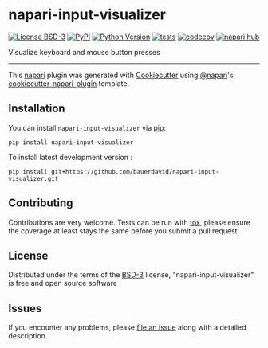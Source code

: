 # napari-input-visualizer

[![License BSD-3](https://img.shields.io/pypi/l/napari-input-visualizer.svg?color=green)](https://github.com/bauerdavid/napari-input-visualizer/raw/main/LICENSE)
[![PyPI](https://img.shields.io/pypi/v/napari-input-visualizer.svg?color=green)](https://pypi.org/project/napari-input-visualizer)
[![Python Version](https://img.shields.io/pypi/pyversions/napari-input-visualizer.svg?color=green)](https://python.org)
[![tests](https://github.com/bauerdavid/napari-input-visualizer/workflows/tests/badge.svg)](https://github.com/bauerdavid/napari-input-visualizer/actions)
[![codecov](https://codecov.io/gh/bauerdavid/napari-input-visualizer/branch/main/graph/badge.svg)](https://codecov.io/gh/bauerdavid/napari-input-visualizer)
[![napari hub](https://img.shields.io/endpoint?url=https://api.napari-hub.org/shields/napari-input-visualizer)](https://napari-hub.org/plugins/napari-input-visualizer)

Visualize keyboard and mouse button presses

----------------------------------

This [napari] plugin was generated with [Cookiecutter] using [@napari]'s [cookiecutter-napari-plugin] template.

<!--
Don't miss the full getting started guide to set up your new package:
https://github.com/napari/cookiecutter-napari-plugin#getting-started

and review the napari docs for plugin developers:
https://napari.org/stable/plugins/index.html
-->

## Installation

You can install `napari-input-visualizer` via [pip]:

    pip install napari-input-visualizer



To install latest development version :

    pip install git+https://github.com/bauerdavid/napari-input-visualizer.git


## Contributing

Contributions are very welcome. Tests can be run with [tox], please ensure
the coverage at least stays the same before you submit a pull request.

## License

Distributed under the terms of the [BSD-3] license,
"napari-input-visualizer" is free and open source software

## Issues

If you encounter any problems, please [file an issue] along with a detailed description.

[napari]: https://github.com/napari/napari
[Cookiecutter]: https://github.com/audreyr/cookiecutter
[@napari]: https://github.com/napari
[MIT]: http://opensource.org/licenses/MIT
[BSD-3]: http://opensource.org/licenses/BSD-3-Clause
[GNU GPL v3.0]: http://www.gnu.org/licenses/gpl-3.0.txt
[GNU LGPL v3.0]: http://www.gnu.org/licenses/lgpl-3.0.txt
[Apache Software License 2.0]: http://www.apache.org/licenses/LICENSE-2.0
[Mozilla Public License 2.0]: https://www.mozilla.org/media/MPL/2.0/index.txt
[cookiecutter-napari-plugin]: https://github.com/napari/cookiecutter-napari-plugin

[file an issue]: https://github.com/bauerdavid/napari-input-visualizer/issues

[napari]: https://github.com/napari/napari
[tox]: https://tox.readthedocs.io/en/latest/
[pip]: https://pypi.org/project/pip/
[PyPI]: https://pypi.org/
